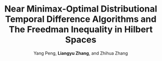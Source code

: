 ---
title: "Near Minimax-Optimal Distributional Temporal Difference Algorithms and The Freedman Inequality in Hilbert Spaces"
collection: publications
permalink: /publication/distributionalTD2024
author: Yang Peng, <strong>Liangyu Zhang</strong>, and Zhihua Zhang
venue: Preprint, arXiv:2403.05811
# year: 2022
paperurl: /files/papers/distributionalTD2024.pdf
additional: true
---
